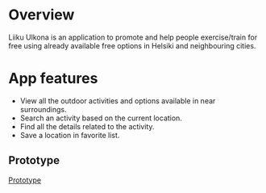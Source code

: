 # Overview
Liiku Ulkona is an application to promote and help people exercise/train for free using already available free options in Helsiki and neighbouring cities. 

# App features
* View all the outdoor activities and options available in near surroundings.
* Search an activity based on the current location.
* Find all the details related to the activity.
* Save a location in favorite list.

## Prototype 
 [Prototype](https://www.figma.com/proto/uGG7AtMk3iSF5QewQ5c16v/Helbbo-Liiku-ulkona?node-id=37%3A287&scaling=min-zoom&page-id=37%3A285&starting-point-node-id=37%3A287
)